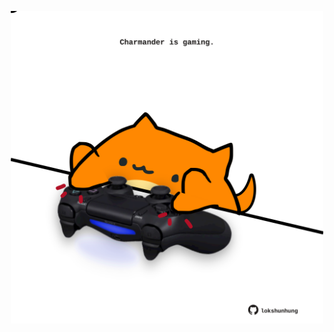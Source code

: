 <!-- built at 20/03/2021, 10:01:38 UTC -->
<p align="center">
  <img width="500" height="500" src="./ReadmeImage.svg">
</p>

